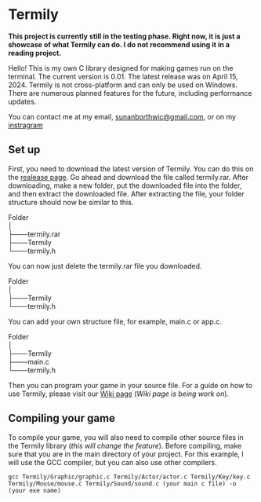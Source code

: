 # Termily

**This project is currently still in the testing phase. Right now, it is just a showcase of what Termily can do. I do not recommend using it in a reading project.**

Hello! This is my own C library designed for making games run on the terminal. The current version is 0.01. The latest release was on April 15, 2024. Termily is not cross-platform and can only be used on Windows. There are numerous planned features for the future, including performance updates.

You can contact me at my email, sunanborthwic@gmail.com, or on my [instragram](https://www.instagram.com/nongtajkrub/)

## Set up

First, you need to download the latest version of Termily. You can do this on the [realease page](https://github.com/Nongtajkrub/Termily/releases/tag/v0.01-pre_alpha). Go ahead and download the file called termily.rar. After downloading, make a new folder, put the downloaded file into the folder, and then extract the downloaded file. After extracting the file, your folder structure should now be similar to this. 

Folder  
│  
├───termily.rar  
├───Termily  
└───termily.h  

You can now just delete the termily.rar file you downloaded.

Folder  
│  
├───Termily  
└───termily.h  

You can add your own structure file, for example, main.c or app.c.

Folder  
│  
├───Termily  
├───main.c  
└───termily.h  

Then you can program your game in your source file. For a guide on how to use Termily, please visit our [Wiki page](https://github.com/Nongtajkrub/Termily/wiki) (_Wiki page is being work on_).

## Compiling your game

To compile your game, you will also need to compile other source files in the Termily library (_this will change the feature_). Before compiling, make sure that you are in the main directory of your project. For this example, I will use the GCC compiler, but you can also use other compilers.

```
gcc Termily/Graphic/graphic.c Termily/Actor/actor.c Termily/Key/key.c Termily/Mouse/mouse.c Termily/Sound/sound.c (your main c file) -o (your exe name)
```
